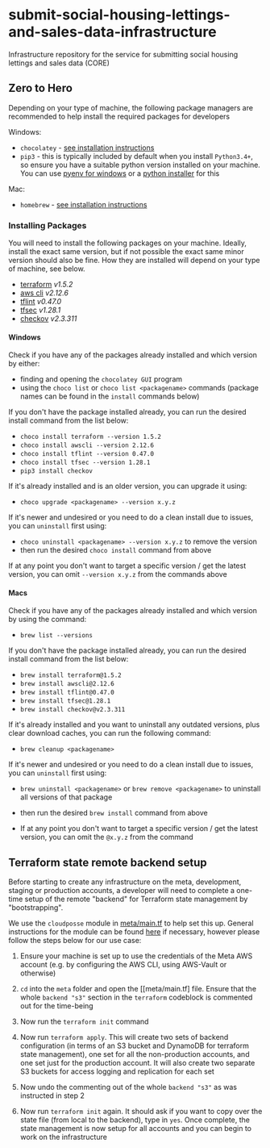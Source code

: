 # submit-social-housing-lettings-and-sales-data-infrastructure
Infrastructure repository for the service for submitting social housing lettings and sales data (CORE)

## Zero to Hero
Depending on your type of machine, the following package managers are recommended to help install the required packages
for developers

Windows:
- `chocolatey` - [see installation instructions](https://chocolatey.org/install#individual)
- `pip3` - this is typically included by default when you install `Python3.4+`, so ensure you have a suitable python 
version installed on your machine. You can use [pyenv for windows](https://github.com/pyenv-win/pyenv-win) or a 
[python installer](https://www.python.org/downloads/) for this

Mac:
- `homebrew` - [see installation instructions](https://brew.sh/)

### Installing Packages
You will need to install the following packages on your machine. Ideally, install the exact same version, but if not 
possible the exact same minor version should also be fine. How they are installed will depend on your type of machine, 
see below.

- [terraform](https://github.com/hashicorp/terraform) _v1.5.2_  
- [aws cli](https://github.com/aws/aws-cli) _v2.12.6_  
- [tflint](https://github.com/terraform-linters/tflint) _v0.47.0_  
- [tfsec](https://github.com/aquasecurity/tfsec) _v1.28.1_  
- [checkov](https://github.com/marketplace/actions/checkov-github-action) _v2.3.311_

#### Windows

Check if you have any of the packages already installed and which version by either:
- finding and opening the `chocolatey GUI` program
- using the `choco list` or `choco list <packagename>` commands (package names can be found in the `install` commands 
below)

If you don't have the package installed already, you can run the desired install command from the list below:
- `choco install terraform --version 1.5.2`
- `choco install awscli --version 2.12.6`
- `choco install tflint --version 0.47.0`
- `choco install tfsec --version 1.28.1`
- `pip3 install checkov`

If it's already installed and is an older version, you can upgrade it using:
- `choco upgrade <packagename> --version x.y.z`

If it's newer and undesired or you need to do a clean install due to issues, you can `uninstall` first using:
- `choco uninstall <packagename> --version x.y.z` to remove the version
- then run the desired `choco install` command from above

If at any point you don't want to target a specific version / get the latest version, you can omit `--version x.y.z` 
from the commands above

#### Macs 

Check if you have any of the packages already installed and which version by using the command:
- `brew list --versions`

If you don't have the package installed already, you can run the desired install command from the list below:
- `brew install terraform@1.5.2`  
- `brew install awscli@2.12.6`  
- `brew install tflint@0.47.0`  
- `brew install tfsec@1.28.1`  
- `brew install checkov@v2.3.311`

If it's already installed and you want to uninstall any outdated versions, plus clear download caches, you can run the 
following command:
- `brew cleanup <packagename>`

If it's newer and undesired or you need to do a clean install due to issues, you can `uninstall` first using:
- `brew uninstall <packagename>` or `brew remove <packagename>` to uninstall all versions of that package
- then run the desired `brew install` command from above

- If at any point you don't want to target a specific version / get the latest version, you can omit the `@x.y.z`
from the command

## Terraform state remote backend setup
Before starting to create any infrastructure on the meta, development, staging or production accounts, a developer will 
need to complete a one-time setup of the remote "backend" for Terraform state management by "bootstrapping".

We use the `cloudposse` module in [meta/main.tf](./terraform/meta/main.tf) to help set this up. General instructions for 
the module can be found [here](https://github.com/cloudposse/terraform-aws-tfstate-backend#usage) if necessary, however 
please follow the steps below for our use case:

1. Ensure your machine is set up to use the credentials of the Meta AWS account (e.g. by configuring the AWS CLI, using 
AWS-Vault or otherwise)

2. `cd` into the `meta` folder and open the [[meta/main.tf] file. Ensure that the whole `backend "s3"` section in the 
`terraform` codeblock is commented out for the time-being

3. Now run the `terraform init` command

3. Now run `terraform apply`. This will create two sets of backend configuration (in terms of an S3 bucket and DynamoDB 
for terraform state management), one set for all the non-production accounts, and one set just for the production 
account. It will also create two separate S3 buckets for access logging and replication for each set

4. Now undo the commenting out of the whole `backend "s3"` as was instructed in step 2

5. Now run `terraform init` again. It should ask if you want to copy over the state file (from local to the backend), 
type in `yes`. Once complete, the state management is now setup for all accounts and you can begin to work on the 
infrastructure
